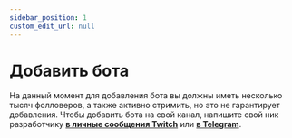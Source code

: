 ```yaml
---
sidebar_position: 1
custom_edit_url: null
---
```


# Добавить бота

На данный момент для добавления бота вы должны иметь несколько тысяч фолловеров, а также активно стримить, но это не гарантирует добавления. Чтобы добавить бота на свой канал, напишите свой ник разработчику **[в личные сообщения Twitch](https://twitch.tv/relanit)** или **[в Telegram](https://relanit.t.me)**.